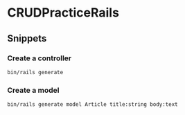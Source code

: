 # CRUDPracticeRails

## Snippets

### Create a controller

``` sh
bin/rails generate 
```

### Create a model

``` sh
bin/rails generate model Article title:string body:text
```
